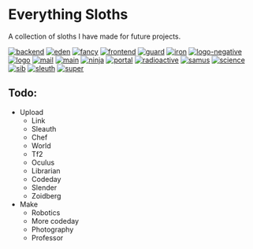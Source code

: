 Everything Sloths
=================

A collection of sloths I have made for future projects.

[![backend](http://thethirdone.github.io/everything-sloths/png/backend.png)](https://github.com/TheThirdOne/everything-sloths/blob/master/png/backend.png)
[![eden](http://thethirdone.github.io/everything-sloths/png/eden.png)](https://github.com/TheThirdOne/everything-sloths/blob/master/png/eden.png)
[![fancy](http://thethirdone.github.io/everything-sloths/png/fancy.png)](https://github.com/TheThirdOne/everything-sloths/blob/master/png/fancy.png)
[![frontend](http://thethirdone.github.io/everything-sloths/png/frontend.png)](https://github.com/TheThirdOne/everything-sloths/blob/master/png/frontend.png)
[![guard](http://thethirdone.github.io/everything-sloths/png/guard.png)](https://github.com/TheThirdOne/everything-sloths/blob/master/png/guard.png)
[![iron](http://thethirdone.github.io/everything-sloths/png/iron.png)](https://github.com/TheThirdOne/everything-sloths/blob/master/png/iron.png)
[![logo-negative](http://thethirdone.github.io/everything-sloths/png/logo-negative.png)](https://github.com/TheThirdOne/everything-sloths/blob/master/png/logo-negative.png)
[![logo](http://thethirdone.github.io/everything-sloths/png/logo.png)](https://github.com/TheThirdOne/everything-sloths/blob/master/png/logo.png)
[![mail](http://thethirdone.github.io/everything-sloths/png/mail.png)](https://github.com/TheThirdOne/everything-sloths/blob/master/png/mail.png)
[![main](http://thethirdone.github.io/everything-sloths/png/main.png)](https://github.com/TheThirdOne/everything-sloths/blob/master/png/main.png)
[![ninja](http://thethirdone.github.io/everything-sloths/png/ninja.png)](https://github.com/TheThirdOne/everything-sloths/blob/master/png/ninja.png)
[![portal](http://thethirdone.github.io/everything-sloths/png/portal.png)](https://github.com/TheThirdOne/everything-sloths/blob/master/png/portal.png)
[![radioactive](http://thethirdone.github.io/everything-sloths/png/radioactive.png)](https://github.com/TheThirdOne/everything-sloths/blob/master/png/radioactive.png)
[![samus](http://thethirdone.github.io/everything-sloths/png/samus.png)](https://github.com/TheThirdOne/everything-sloths/blob/master/png/samus.png)
[![science](http://thethirdone.github.io/everything-sloths/png/science.png)](https://github.com/TheThirdOne/everything-sloths/blob/master/png/science.png)
[![sib](http://thethirdone.github.io/everything-sloths/png/sib.png)](https://github.com/TheThirdOne/everything-sloths/blob/master/png/sib.png)
[![sleuth](http://thethirdone.github.io/everything-sloths/png/sleuth.png)](https://github.com/TheThirdOne/everything-sloths/blob/master/png/sleuth.png)
[![super](http://thethirdone.github.io/everything-sloths/png/super.png)](https://github.com/TheThirdOne/everything-sloths/blob/master/png/super.png)


Todo:
-----
- Upload
  - Link
  - Sleauth
  - Chef
  - World
  - Tf2
  - Oculus
  - Librarian
  - Codeday
  - Slender
  - Zoidberg
- Make
  - Robotics
  - More codeday
  - Photography
  - Professor
